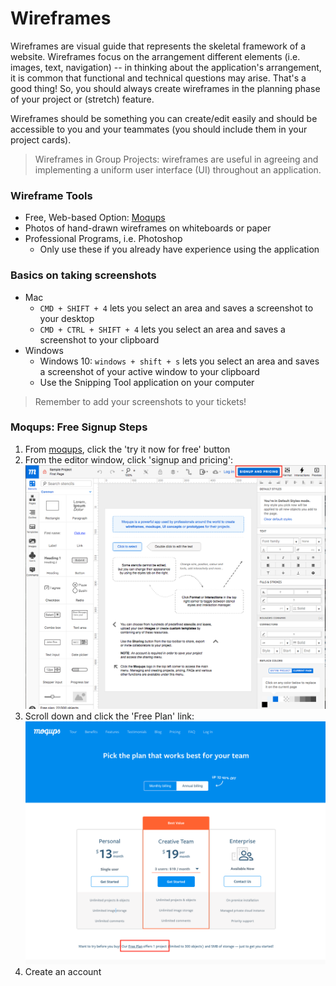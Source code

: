 # Wireframes

Wireframes are visual guide that represents the skeletal framework of a website. Wireframes focus on the arrangement different elements (i.e. images, text, navigation) -- in thinking about the application's arrangement, it is common that functional and technical questions may arise. That's a good thing! So, you should always create wireframes in the planning phase of your project or (stretch) feature.

Wireframes should be something you can create/edit easily and should be accessible to you and your teammates (you should include them in your project cards).

> Wireframes in Group Projects: wireframes are useful in agreeing and implementing a uniform user interface (UI) throughout an application.

### Wireframe Tools
- Free, Web-based Option: [Moqups](https://moqups.com/)
- Photos of hand-drawn wireframes on whiteboards or paper
- Professional Programs, i.e. Photoshop
  - Only use these if you already have experience using the application

### Basics on taking screenshots
- Mac
  - `CMD + SHIFT + 4` lets you select an area and saves a screenshot to your desktop
  - `CMD + CTRL + SHIFT + 4` lets you select an area and saves a screenshot to your clipboard
- Windows
  - Windows 10: `windows + shift + s` lets you select an area and saves a screenshot of your active window to your clipboard
  - Use the Snipping Tool application on your computer

 > Remember to add your screenshots to your tickets!

### Moqups: Free Signup Steps

1. From [moqups](https://moqups.com/), click the 'try it now for free' button
1. From the editor window, click 'signup and pricing':
![Signup Step 1](../images/signup1.png)
1. Scroll down and click the 'Free Plan' link:
![Signup Step 2](../images/signup2.png)
1. Create an account

